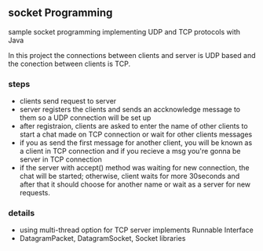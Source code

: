 ## socket Programming
sample socket programming implementing UDP and TCP protocols with Java

In this project the connections between clients and server is UDP based and the conection between clients is TCP. 

### steps
+ clients send request to server 
+ server registers the clients and sends an accknowledge message to them so a UDP connection will be set up
+ after registraion, clients are asked to enter the name of other clients to start a chat made on TCP connection or wait for other clients messages 
+ if you as send the first message for another client, you will be known as a client in TCP connection and if you recieve a msg you're gonna be server in TCP connection
+ if the server with accept() method was waiting for new connection, the chat will be started; otherwise, client waits for more 30seconds and after that it should choose for another name or wait as a server for new requests.

### details
+ using multi-thread option for TCP server implements Runnable Interface
+ DatagramPacket, DatagramSocket, Socket libraries 
